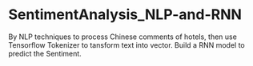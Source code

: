 # SentimentAnalysis_NLP-and-RNN
By NLP techniques to process Chinese comments of hotels, then use Tensorflow Tokenizer to tansform text into vector. Build a RNN model to predict the Sentiment.

